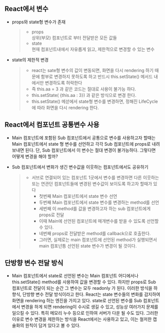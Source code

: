 ## React에서 변수

- props와 state형 변수가 존재

  > - props  
  >   상위(부모) 컴포넌트로 부터 전달받은 모든 값들
  > - state  
  >   현재 컴포넌트내에서 자유롭게 읽고, 제한적으로 변경할 수 있는 변수

- state의 제한적 변경
  > - react는 sate형 변수의 값이 변동되면, 화면을 다시 rendering 하기 때문에 함부로 변경하지 못하도록 하고 반드시 this.setState() 메서드 내에서만 변경하도록 허락한다
  > - 즉 this.aa = 3 과 같은 코드는 절대로 사용이 불가능 하다.
  > - this.setState( {this.aa : 3}) 과 같은 방식으로 변경 한다.
  > - this.setState() 메섣에서 state형 변수를 변경하면, 정해진 LifeCycle에 따라 화면을 다시 rendering 한다.

## React에서 컴포넌트 공통변수 사용

- Main 컴포넌트에 포함된 Sub 컴포넌트에서 공통으로 변수를 사용하고자 할때는 Main 컴포넌트에서 state 형 변수를 선언하고 각각 Sub 컴포넌트에 props로 내려 보내면 된다. 단, Sub 컴포넌트에서 이 변수는 절대 변경이 불가능하다. 그렇다면 어떻게 변경을 해야 할까?

- Sub 컴포넌트에서 변화가 생긴 변수값을 이웃하는 컴포넌트에서도 공유하기
  > - 서브로 연결되어 있는 컴포넌트 1곳에서 변수를 변경하면 다른 이웃하는 또는 연관던 컴포넌트들에 변경된 변수값이 보이도록 하고자 할때가 있다
  >   - 첫번째 Main 컴포넌트에서 state 변수 선언
  >   - 두번째 Main 컴포넌트에서 state 변수를 변경하는 method를 선언
  >   - 세번째 이 method를 값을 변경하고자 하는 sub 컴포넌트에게 props로 전달
  >   - 이때 Main에 선언된 컴포넌트에 매개변수를 받을 수 있도록 선언할 수 있다.
  >   - 네번째 props로 전달받은 method를 callback으로 호출한다.
  >   - 그러면, 실제로는 main 컴포넌트에 선언된 method가 실행되면서 main 컴포넌틍 선언된 state 변수가 변경이 될 것이다.

## 단방향 변수 전달 방식

- Main 컴포넌트에서 state로 선언된 변수는 Main 컴포넌트 어디에서나 this.setState() method를 사용하여 값을 변경할 수 있다. 하지만 props로 Sub 컴포넌트로 전달이 되는 순간 그 변수는 모두 readonly 가 된다. 이러한 방식을 하향식, 단방향 변수 전달 방식이라고 한다. React는 state 변수들의 변화를 감지하여 화면을 rendering 하는 엔진을 가지고 있다. state로 선언된 변수를 Sub 컴포넌트에서 변경을 하게 되면 rendering이 수시로 생길 수 있고, 성능상 여러가지 문제를 일으킬 수 있다. 특히 메모리 누수 등으로 인하여 서버가 다운 될 수도 있다. 그러한 이유로 변수 변경을 제한하는 방식을 React에서는 사용하고 있고, 이는 철저한 캡슐화의 원칙이 담겨 있다고 볼 수 있다.
